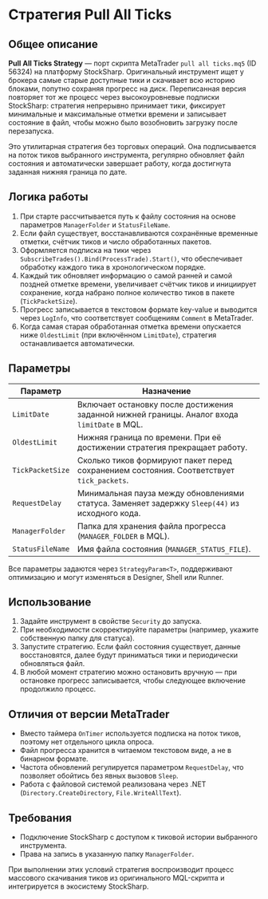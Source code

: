 # Стратегия Pull All Ticks

## Общее описание

**Pull All Ticks Strategy** — порт скрипта MetaTrader `pull all ticks.mq5` (ID 56324) на платформу StockSharp. Оригинальный инструмент ищет у брокера самые старые доступные тики и скачивает всю историю блоками, попутно сохраняя прогресс на диск. Переписанная версия повторяет тот же процесс через высокоуровневые подписки StockSharp: стратегия непрерывно принимает тики, фиксирует минимальные и максимальные отметки времени и записывает состояние в файл, чтобы можно было возобновить загрузку после перезапуска.

Это утилитарная стратегия без торговых операций. Она подписывается на поток тиков выбранного инструмента, регулярно обновляет файл состояния и автоматически завершает работу, когда достигнута заданная нижняя граница по дате.

## Логика работы

1. При старте рассчитывается путь к файлу состояния на основе параметров `ManagerFolder` и `StatusFileName`.
2. Если файл существует, восстанавливаются сохранённые временные отметки, счётчик тиков и число обработанных пакетов.
3. Оформляется подписка на тики через `SubscribeTrades().Bind(ProcessTrade).Start()`, что обеспечивает обработку каждого тика в хронологическом порядке.
4. Каждый тик обновляет информацию о самой ранней и самой поздней отметке времени, увеличивает счётчик тиков и инициирует сохранение, когда набрано полное количество тиков в пакете (`TickPacketSize`).
5. Прогресс записывается в текстовом формате key-value и выводится через `LogInfo`, что соответствует сообщениям `Comment` в MetaTrader.
6. Когда самая старая обработанная отметка времени опускается ниже `OldestLimit` (при включённом `LimitDate`), стратегия останавливается автоматически.

## Параметры

| Параметр | Назначение |
|----------|------------|
| `LimitDate` | Включает остановку после достижения заданной нижней границы. Аналог входа `limitDate` в MQL. |
| `OldestLimit` | Нижняя граница по времени. При её достижении стратегия прекращает работу. |
| `TickPacketSize` | Сколько тиков формируют пакет перед сохранением состояния. Соответствует `tick_packets`. |
| `RequestDelay` | Минимальная пауза между обновлениями статуса. Заменяет задержку `Sleep(44)` из исходного кода. |
| `ManagerFolder` | Папка для хранения файла прогресса (`MANAGER_FOLDER` в MQL). |
| `StatusFileName` | Имя файла состояния (`MANAGER_STATUS_FILE`). |

Все параметры задаются через `StrategyParam<T>`, поддерживают оптимизацию и могут изменяться в Designer, Shell или Runner.

## Использование

1. Задайте инструмент в свойстве `Security` до запуска.
2. При необходимости скорректируйте параметры (например, укажите собственную папку для статуса).
3. Запустите стратегию. Если файл состояния существует, данные восстановятся, далее будут приниматься тики и периодически обновляться файл.
4. В любой момент стратегию можно остановить вручную — при остановке прогресс записывается, чтобы следующее включение продолжило процесс.

## Отличия от версии MetaTrader

- Вместо таймера `OnTimer` используется подписка на поток тиков, поэтому нет отдельного цикла опроса.
- Файл прогресса хранится в читаемом текстовом виде, а не в бинарном формате.
- Частота обновлений регулируется параметром `RequestDelay`, что позволяет обойтись без явных вызовов `Sleep`.
- Работа с файловой системой реализована через .NET (`Directory.CreateDirectory`, `File.WriteAllText`).

## Требования

- Подключение StockSharp с доступом к тиковой истории выбранного инструмента.
- Права на запись в указанную папку `ManagerFolder`.

При выполнении этих условий стратегия воспроизводит процесс массового скачивания тиков из оригинального MQL-скрипта и интегрируется в экосистему StockSharp.
